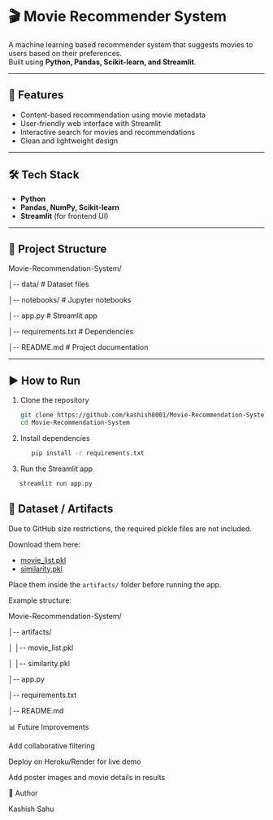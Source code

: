 # 🎬 Movie Recommender System

A machine learning based recommender system that suggests movies to users based on their preferences.  
Built using **Python, Pandas, Scikit-learn, and Streamlit**.

---

## 🚀 Features
- Content-based recommendation using movie metadata  
- User-friendly web interface with Streamlit  
- Interactive search for movies and recommendations  
- Clean and lightweight design  

---

## 🛠️ Tech Stack
- **Python**  
- **Pandas, NumPy, Scikit-learn**  
- **Streamlit** (for frontend UI)  

---

## 📂 Project Structure
Movie-Recommendation-System/ 

│-- data/ # Dataset files 

│-- notebooks/ # Jupyter notebooks 

│-- app.py # Streamlit app 

│-- requirements.txt # Dependencies 

│-- README.md # Project documentation 

---

## ▶️ How to Run
1. Clone the repository  
   ```bash
   git clone https://github.com/kashish8001/Movie-Recommendation-System.git
   cd Movie-Recommendation-System
   ```
2. Install dependencies
   ```bash
      pip install -r requirements.txt
   ```
4. Run the Streamlit app
 ```bash
    streamlit run app.py
```
## 📂 Dataset / Artifacts
Due to GitHub size restrictions, the required pickle files are not included.  

Download them here:  
- [movie_list.pkl](https://drive.google.com/file/d/1VUmU_SKtjVT8GgHjk5SJT-Aoi0prYN0w/view?usp=sharing)  
- [similarity.pkl](https://drive.google.com/file/d/168VXGgrS1ZejbJPzPQ61sWgfNFGXSj1p/view?usp=sharing)  


Place them inside the `artifacts/` folder before running the app.

Example structure:

Movie-Recommendation-System/

│-- artifacts/ 

│ │-- movie_list.pkl 

│ │-- similarity.pkl

│-- app.py

│-- requirements.txt

│-- README.md

📊 Future Improvements

Add collaborative filtering

Deploy on Heroku/Render for live demo

Add poster images and movie details in results

👤 Author

Kashish Sahu
